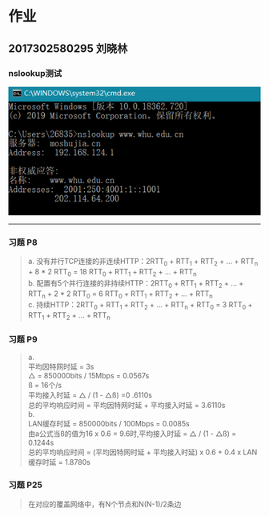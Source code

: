 # 作业

## 2017302580295 刘晓林  

### nslookup测试 

![avatar](test.png)

---

### 习题 P8

> a. 没有并行TCP连接的非连续HTTP：2RTT<sub>0</sub> + RTT<sub>1</sub> + RTT<sub>2</sub> + … + RTT<sub>n</sub> + 8 * 2 RTT<sub>0</sub> = 18 RTT<sub>0</sub> + RTT<sub>1</sub> + RTT<sub>2</sub> + … + RTT<sub>n</sub>  
> b. 配置有5个并行连接的非持续HTTP：2RTT<sub>0</sub> + RTT<sub>1</sub> + RTT<sub>2</sub> + … + RTT<sub>n</sub> + 2 * 2 RTT<sub>0</sub> = 6 RTT<sub>0</sub> + RTT<sub>1</sub> + RTT<sub>2</sub> + … + RTT<sub>n</sub>  
> c. 持续HTTP：2RTT<sub>0</sub> + RTT<sub>1</sub> + RTT<sub>2</sub> + … + RTT<sub>n</sub> + RTT<sub>0</sub> = 3 RTT<sub>0</sub> + RTT<sub>1</sub> + RTT<sub>2</sub> + … + RTT<sub>n</sub>  

### 习题 P9
>a.  
> 平均因特网时延 = 3s  
> △ = 850000bits / 15Mbps = 0.0567s  
> ß = 16个/s  
> 平均接入时延 = △ / (1 - △ß) =0 .6110s  
> 总的平均响应时间 = 平均因特网时延 + 平均接入时延 = 3.6110s  
> b.  
> LAN缓存时延 = 850000bits / 100Mbps = 0.0085s  
> 由a公式当ß的值为16 x 0.6 = 9.6时,平均接入时延 = △ / (1 - △ß) = 0.1244s  
> 总的平均响应时间 = (平均因特网时延 + 平均接入时延) x 0.6 + 0.4 x LAN缓存时延 = 1.8780s  

### 习题 P25
> 在对应的覆盖网络中，有N个节点和N(N-1)/2条边  
